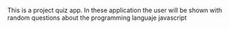 This is a project quiz app.
In these application the user will be shown with random questions about the programming languaje javascript